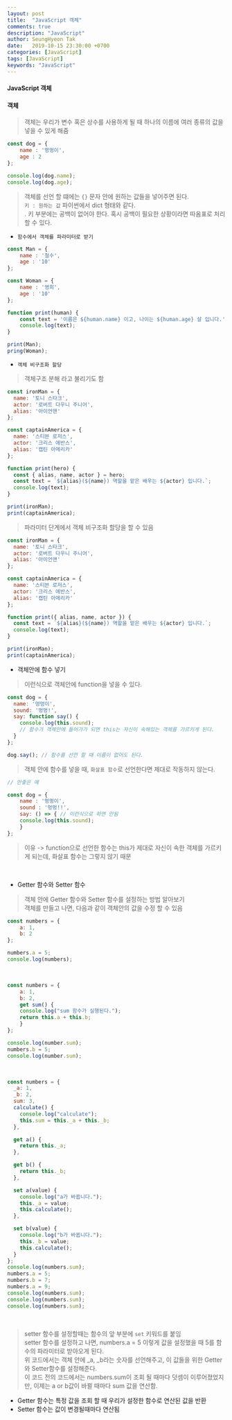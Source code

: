 ```yaml
---
layout: post
title:  "JavaScript 객체"
comments: true
description: "JavaScript"
author: SeungHyeon Tak
date:   2019-10-15 23:30:00 +0700
categories: [JavaScript]
tags: [JavaScript]
keywords: "JavaScript"
---
```

#### JavaScript 객체

#### 객체
> 객체는 우리가 변수 혹은 상수를 사용하게 될 때 하나의 이름에 여러 종류의 값을 넣을 수 있게 해줌 <br>

```javascript
const dog = {
	name : '멍멍이',
	age : 2
};

console.log(dog.name);
console.log(dog.age);
```

> 객체를 선언 할 떄에는 `{}` 문자 안에 원하는 값들을 넣어주면 된다. <br>
> `키 : 원하는 값` 파이썬에서 dict 형태와 같다. <br>.
> 키 부분에는 공백이 없어야 한다. 혹시 공백이 필요한 상황이라면 따옴표로 처리 할 수 있다. <br>

* `함수에서 객체를 파라미터로 받기`

```javascript
const Man = {
	name : '철수',
	age : '10'
};

const Woman = {
	name : '영희',
	age : '10'
};

function print(human) {
	const text = '이름은 ${human.name} 이고, 나이는 ${human.age} 살 입니다.';
	console.log(text);
}

print(Man);
pring(Woman);
```

* `객체 비구조화 할당`

> 객체구조 분해 라고 불리기도 함

```javascript
const ironMan = {
  name: '토니 스타크',
  actor: '로버트 다우니 주니어',
  alias: '아이언맨'
};

const captainAmerica = {
  name: '스티븐 로저스',
  actor: '크리스 에반스',
  alias: '캡틴 아메리카'
};

function print(hero) {
  const { alias, name, actor } = hero;
  const text = `${alias}(${name}) 역할을 맡은 배우는 ${actor} 입니다.`;
  console.log(text);
}

print(ironMan);
print(captainAmerica);
```

> 파라미터 단계에서 객체 비구조화 할당을 할 수 있음

```javascript
const ironMan = {
  name: '토니 스타크',
  actor: '로버트 다우니 주니어',
  alias: '아이언맨'
};

const captainAmerica = {
  name: '스티븐 로저스',
  actor: '크리스 에반스',
  alias: '캡틴 아메리카'
};

function print({ alias, name, actor }) {
  const text = `${alias}(${name}) 역할을 맡은 배우는 ${actor} 입니다.`;
  console.log(text);
}

print(ironMan);
print(captainAmerica);
```

* 객체안에 함수 넣기
> 이런식으로 객체안에 function을 넣을 수 있다.

```javascript
const dog = {
  name: '멍멍이',
  sound: '멍멍!',
  say: function say() {
    console.log(this.sound);
    // 함수가 객체안에 들어가가 되면 this는 자신이 속해있는 객체를 가르키게 된다.
  }
};

dog.say(); // 함수를 선언 할 때 이름이 없어도 된다.
```

> 객체 안에 함수를 넣을 때, `화살표 함수`로 선언한다면 제대로 작동하지 않는다.

```javascript
// 안좋은 예

const dog = {
    name : '멍멍이',
    sound : '멍멍!!',
    say: () => { // 이런식으로 하면 안됨
	console.log(this.sound);
    }
};
```

> 이유 -> function으로 선언한 함수는 this가 제대로 자신이 속한 객체를 가르키게 되는데, 화살표 함수는 그렇지 않기 때문

<br>

* Getter 함수와 Setter 함수

> 객체 안에 Getter 함수와 Setter 함수를 설정하는 방법 알아보기 <br>
> 객체를 만들고 나면, 다음과 같이 객체안의 값을 수정 할 수 있음

```javascript
const numbers = {
    a: 1,
    b: 2
};

numbers.a = 5;
console.log(numbers);
```

<br>

```javascript
const numbers = {
    a: 1,
    b: 2,
    get sum() {
	console.log("sum 함수가 실행된다.");
	return this.a + this.b;
    }
};

console.log(number.sum);
numbers.b = 5;
console.log(number.sum);
```

<br>

```javascript
const numbers = {
  _a: 1,
  _b: 2,
  sum: 3,
  calculate() {
    console.log("calculate");
    this.sum = this._a + this._b;
  },

  get a() {
    return this._a;
  },

  get b() {
    return this._b;
  },

  set a(value) {
    console.log("a가 바뀝니다.");
    this._a = value;
    this.calculate();
  },

  set b(value) {
    console.log("b가 바뀝니다.");
    this._b = value;
    this.calculate();
  }
};
console.log(numbers.sum);
numbers.a = 5;
numbers.b = 7;
numbers.a = 9;
console.log(numbers.sum);
console.log(numbers.sum);
console.log(numbers.sum);

```

<br>

> setter 함수를 설정할때는 함수의 앞 부분에 `set` 키워드를 붙임 <br>
> setter 함수를 설정하고 나면, numbers.a = 5 이렇게 값을 설정했을 때 5를 함수의 파라미터로 받아오게 된다. <br>
> 위 코드에서는 객체 안에 _a, _b라는 숫자를 선언해주고, 이 값들을 위한 Getter와 Setter함수를 설정해준다. <br>
> 이 코드 전의 코드에서는 numbers.sum이 조회 될 때마다 덧셈이 이루어졌었지만, 이제는 a or b값이 바뀔 때마다 sum 값을 연산함. <br>

* Getter 함수는 특정 값을 조회 할 때 우리가 설정한 함수로 연산된 값을 반환
* Setter 함수는 값이 변경될때마다 연산됨

